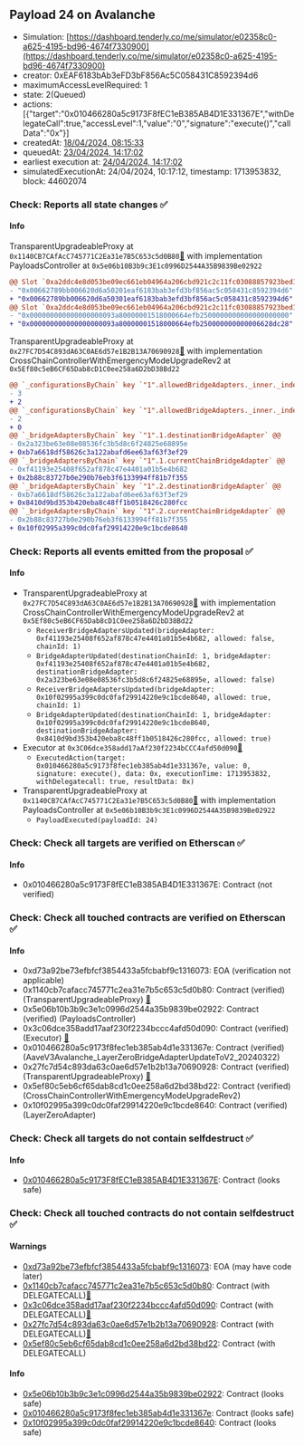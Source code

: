 ## Payload 24 on Avalanche

- Simulation: [https://dashboard.tenderly.co/me/simulator/e02358c0-a625-4195-bd96-4674f7330900](https://dashboard.tenderly.co/me/simulator/e02358c0-a625-4195-bd96-4674f7330900)
- creator: 0xEAF6183bAb3eFD3bF856Ac5C058431C8592394d6
- maximumAccessLevelRequired: 1
- state: 2(Queued)
- actions: [{"target":"0x010466280a5c9173F8fEC1eB385AB4D1E331367E","withDelegateCall":true,"accessLevel":1,"value":"0","signature":"execute()","callData":"0x"}]
- createdAt: [18/04/2024, 08:15:33](https://snowscan.xyz/tx/0x8bee987cd988f34948d6c6b7d82ba33d87090b9c614aef0c60ae00aea0e6d36d)
- queuedAt: [23/04/2024, 14:17:02](https://snowscan.xyz/tx/0xc25b6e1661e1a65a82f4d8c0dfbb73ec043379df46d54810b733a66f3093b349)
- earliest execution at: [24/04/2024, 14:17:02](https://www.epochconverter.com/countdown?q=1713968222)
- simulatedExecutionAt: 24/04/2024, 10:17:12, timestamp: 1713953832, block: 44602074
### Check: Reports all state changes :white_check_mark:

#### Info


TransparentUpgradeableProxy at `0x1140CB7CAfAcC745771C2Ea31e7B5C653c5d0B80`[:ghost:](https://github.com/bgd-labs/aave-address-book "GovernanceV3Avalanche.PAYLOADS_CONTROLLER") with implementation PayloadsController at `0x5e06b10B3b9c3E1c0996D2544A35B9839Be02922`
```diff
@@ Slot `0xa2ddc4e8d053be09ec661eb04964a206cbd921c2c11fc03088857923bed1485a` @@
- "0x00662789bb006620d6a50201eaf6183bab3efd3bf856ac5c058431c8592394d6"
+ "0x00662789bb006620d6a50301eaf6183bab3efd3bf856ac5c058431c8592394d6"
@@ Slot `0xa2ddc4e8d053be09ec661eb04964a206cbd921c2c11fc03088857923bed1485b` @@
- "0x000000000000000000093a80000001518000664efb2500000000000000000000"
+ "0x000000000000000000093a80000001518000664efb250000000000006628dc28"
```

TransparentUpgradeableProxy at `0x27FC7D54C893dA63C0AE6d57e1B2B13A70690928`[:ghost:](https://github.com/bgd-labs/aave-address-book "GovernanceV3Avalanche.CROSS_CHAIN_CONTROLLER") with implementation CrossChainControllerWithEmergencyModeUpgradeRev2 at `0x5Ef80c5eB6CF65Dab8cD1C0ee258a6D2bD38Bd22`
```diff
@@ `_configurationsByChain` key `"1".allowedBridgeAdapters._inner._indexes.0x0000000000000000000000002b88c83727b0e290b76eb3f6133994ff81b7f355` @@
- 3
+ 2
@@ `_configurationsByChain` key `"1".allowedBridgeAdapters._inner._indexes.0x000000000000000000000000f41193e25408f652af878c47e4401a01b5e4b682` @@
- 2
+ 0
@@ `_bridgeAdaptersByChain` key `"1".1.destinationBridgeAdapter` @@
- 0x2a323be63e08e08536fc3b5d8c6f24825e68895e
+ 0xb7a6618df58626c3a122abafd6ee63af63f3ef29
@@ `_bridgeAdaptersByChain` key `"1".1.currentChainBridgeAdapter` @@
- 0xf41193e25408f652af878c47e4401a01b5e4b682
+ 0x2b88c83727b0e290b76eb3f6133994ff81b7f355
@@ `_bridgeAdaptersByChain` key `"1".2.destinationBridgeAdapter` @@
- 0xb7a6618df58626c3a122abafd6ee63af63f3ef29
+ 0x8410d9bd353b420eba8c48ff1b0518426c280fcc
@@ `_bridgeAdaptersByChain` key `"1".2.currentChainBridgeAdapter` @@
- 0x2b88c83727b0e290b76eb3f6133994ff81b7f355
+ 0x10f02995a399c0dc0faf29914220e9c1bcde8640
```


### Check: Reports all events emitted from the proposal :white_check_mark:

#### Info

- TransparentUpgradeableProxy at `0x27FC7D54C893dA63C0AE6d57e1B2B13A70690928`[:ghost:](https://github.com/bgd-labs/aave-address-book "GovernanceV3Avalanche.CROSS_CHAIN_CONTROLLER") with implementation CrossChainControllerWithEmergencyModeUpgradeRev2 at `0x5Ef80c5eB6CF65Dab8cD1C0ee258a6D2bD38Bd22`
  - `ReceiverBridgeAdaptersUpdated(bridgeAdapter: 0xf41193e25408f652af878c47e4401a01b5e4b682, allowed: false, chainId: 1)`
  - `BridgeAdapterUpdated(destinationChainId: 1, bridgeAdapter: 0xf41193e25408f652af878c47e4401a01b5e4b682, destinationBridgeAdapter: 0x2a323be63e08e08536fc3b5d8c6f24825e68895e, allowed: false)`
  - `ReceiverBridgeAdaptersUpdated(bridgeAdapter: 0x10f02995a399c0dc0faf29914220e9c1bcde8640, allowed: true, chainId: 1)`
  - `BridgeAdapterUpdated(destinationChainId: 1, bridgeAdapter: 0x10f02995a399c0dc0faf29914220e9c1bcde8640, destinationBridgeAdapter: 0x8410d9bd353b420eba8c48ff1b0518426c280fcc, allowed: true)`
- Executor at `0x3C06dce358add17aAf230f2234bCCC4afd50d090`[:ghost:](https://github.com/bgd-labs/aave-address-book "AaveV2Avalanche.POOL_ADMIN, AaveV3Avalanche.ACL_ADMIN, GovernanceV3Avalanche.EXECUTOR_LVL_1")
  - `ExecutedAction(target: 0x010466280a5c9173f8fec1eb385ab4d1e331367e, value: 0, signature: execute(), data: 0x, executionTime: 1713953832, withDelegatecall: true, resultData: 0x)`
- TransparentUpgradeableProxy at `0x1140CB7CAfAcC745771C2Ea31e7B5C653c5d0B80`[:ghost:](https://github.com/bgd-labs/aave-address-book "GovernanceV3Avalanche.PAYLOADS_CONTROLLER") with implementation PayloadsController at `0x5e06b10B3b9c3E1c0996D2544A35B9839Be02922`
  - `PayloadExecuted(payloadId: 24)`

### Check: Check all targets are verified on Etherscan :white_check_mark:

#### Info

- 0x010466280a5c9173F8fEC1eB385AB4D1E331367E: Contract (not verified) 

### Check: Check all touched contracts are verified on Etherscan :white_check_mark:

#### Info

- 0xd73a92be73efbfcf3854433a5fcbabf9c1316073: EOA (verification not applicable)
- 0x1140cb7cafacc745771c2ea31e7b5c653c5d0b80: Contract (verified) (TransparentUpgradeableProxy) [:ghost:](https://github.com/bgd-labs/aave-address-book "GovernanceV3Avalanche.PAYLOADS_CONTROLLER")
- 0x5e06b10b3b9c3e1c0996d2544a35b9839be02922: Contract (verified) (PayloadsController) 
- 0x3c06dce358add17aaf230f2234bccc4afd50d090: Contract (verified) (Executor) [:ghost:](https://github.com/bgd-labs/aave-address-book "AaveV2Avalanche.POOL_ADMIN, AaveV3Avalanche.ACL_ADMIN, GovernanceV3Avalanche.EXECUTOR_LVL_1")
- 0x010466280a5c9173f8fec1eb385ab4d1e331367e: Contract (verified) (AaveV3Avalanche_LayerZeroBridgeAdapterUpdateToV2_20240322) 
- 0x27fc7d54c893da63c0ae6d57e1b2b13a70690928: Contract (verified) (TransparentUpgradeableProxy) [:ghost:](https://github.com/bgd-labs/aave-address-book "GovernanceV3Avalanche.CROSS_CHAIN_CONTROLLER")
- 0x5ef80c5eb6cf65dab8cd1c0ee258a6d2bd38bd22: Contract (verified) (CrossChainControllerWithEmergencyModeUpgradeRev2) 
- 0x10f02995a399c0dc0faf29914220e9c1bcde8640: Contract (verified) (LayerZeroAdapter) 

### Check: Check all targets do not contain selfdestruct :white_check_mark:

#### Info

- [0x010466280a5c9173F8fEC1eB385AB4D1E331367E](https://snowscan.xyz/address/0x010466280a5c9173F8fEC1eB385AB4D1E331367E): Contract (looks safe)

### Check: Check all touched contracts do not contain selfdestruct :white_check_mark:

#### Warnings

- [0xd73a92be73efbfcf3854433a5fcbabf9c1316073](https://snowscan.xyz/address/0xd73a92be73efbfcf3854433a5fcbabf9c1316073): EOA (may have code later)
- [0x1140cb7cafacc745771c2ea31e7b5c653c5d0b80](https://snowscan.xyz/address/0x1140cb7cafacc745771c2ea31e7b5c653c5d0b80): Contract (with DELEGATECALL)[:ghost:](https://github.com/bgd-labs/aave-address-book "GovernanceV3Avalanche.PAYLOADS_CONTROLLER")
- [0x3c06dce358add17aaf230f2234bccc4afd50d090](https://snowscan.xyz/address/0x3c06dce358add17aaf230f2234bccc4afd50d090): Contract (with DELEGATECALL)[:ghost:](https://github.com/bgd-labs/aave-address-book "AaveV2Avalanche.POOL_ADMIN, AaveV3Avalanche.ACL_ADMIN, GovernanceV3Avalanche.EXECUTOR_LVL_1")
- [0x27fc7d54c893da63c0ae6d57e1b2b13a70690928](https://snowscan.xyz/address/0x27fc7d54c893da63c0ae6d57e1b2b13a70690928): Contract (with DELEGATECALL)[:ghost:](https://github.com/bgd-labs/aave-address-book "GovernanceV3Avalanche.CROSS_CHAIN_CONTROLLER")
- [0x5ef80c5eb6cf65dab8cd1c0ee258a6d2bd38bd22](https://snowscan.xyz/address/0x5ef80c5eb6cf65dab8cd1c0ee258a6d2bd38bd22): Contract (with DELEGATECALL)

#### Info

- [0x5e06b10b3b9c3e1c0996d2544a35b9839be02922](https://snowscan.xyz/address/0x5e06b10b3b9c3e1c0996d2544a35b9839be02922): Contract (looks safe)
- [0x010466280a5c9173f8fec1eb385ab4d1e331367e](https://snowscan.xyz/address/0x010466280a5c9173f8fec1eb385ab4d1e331367e): Contract (looks safe)
- [0x10f02995a399c0dc0faf29914220e9c1bcde8640](https://snowscan.xyz/address/0x10f02995a399c0dc0faf29914220e9c1bcde8640): Contract (looks safe)

